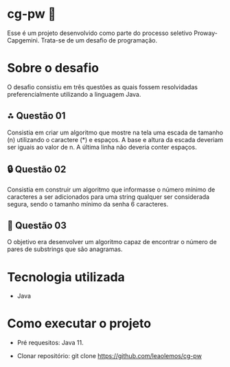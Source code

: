 # cg-pw 📓
 Esse é um projeto desenvolvido como parte do processo seletivo Proway-Capgemini. Trata-se de um desafio de programação.

# Sobre o desafio

  O desafio consistiu em três questões as quais fossem resolvidadas preferencialmente utilizando a linguagem Java.

## ⁂ Questão 01
Consistia em criar um algoritmo que mostre na tela uma escada de tamanho (n) utilizando o caractere (*) e espaços. A base e altura da escada deveriam ser iguais ao valor de n. A última linha não deveria conter espaços. 

## 🔒 Questão 02
Consistia em construir um algoritmo que informasse o número mínimo de caracteres a ser adicionados para uma string qualquer ser considerada segura, sendo o tamanho mínimo da senha 6 caracteres.

## 🔢 Questão 03
O objetivo era desenvolver um algoritmo capaz de encontrar o número de pares de substrings que são anagramas. 

# Tecnologia utilizada
- Java

# Como executar o projeto

- Pré requesitos: Java 11.

- Clonar repositório: 
git clone https://github.com/leaolemos/cg-pw
